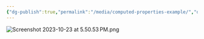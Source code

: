 ```yaml
---
{"dg-publish":true,"permalink":"/media/computed-properties-example/","dgHomeLink":true}
---
```


![Screenshot 2023-10-23 at 5.50.53 PM.png](/img/user/Media/Screenshot%202023-10-23%20at%205.50.53%E2%80%AFPM.png)